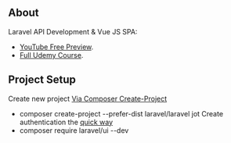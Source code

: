 ## About

Laravel API Development & Vue JS SPA:

- [YouTube Free Preview](https://www.youtube.com/watch?v=AFyzK8qohdE&list=PLpzy7FIRqpGBBKr4FVpEs1fA7uCibdCZ9&index=2&t=0s).
- [Full Udemy Course](https://www.udemy.com/course/laravel-api-development-vue-js-spa-from-scratch/).

## Project Setup

Create new project [Via Composer Create-Project](https://laravel.com/docs/6.0/installation#installing-laravel)
-  composer create-project --prefer-dist laravel/laravel jot
Create authentication the [quick way](https://laravel.com/docs/6.0/authentication#authentication-quickstart)
- composer require laravel/ui --dev